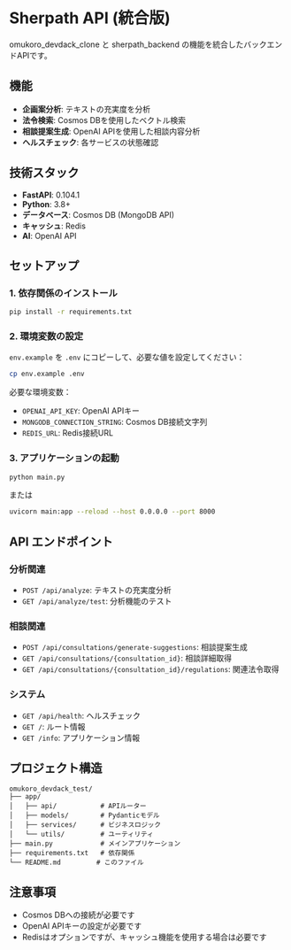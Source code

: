 # Sherpath API (統合版)

omukoro_devdack_clone と sherpath_backend の機能を統合したバックエンドAPIです。

## 機能

- **企画案分析**: テキストの充実度を分析
- **法令検索**: Cosmos DBを使用したベクトル検索
- **相談提案生成**: OpenAI APIを使用した相談内容分析
- **ヘルスチェック**: 各サービスの状態確認

## 技術スタック

- **FastAPI**: 0.104.1
- **Python**: 3.8+
- **データベース**: Cosmos DB (MongoDB API)
- **キャッシュ**: Redis
- **AI**: OpenAI API

## セットアップ

### 1. 依存関係のインストール

```bash
pip install -r requirements.txt
```

### 2. 環境変数の設定

`env.example` を `.env` にコピーして、必要な値を設定してください：

```bash
cp env.example .env
```

必要な環境変数：
- `OPENAI_API_KEY`: OpenAI APIキー
- `MONGODB_CONNECTION_STRING`: Cosmos DB接続文字列
- `REDIS_URL`: Redis接続URL

### 3. アプリケーションの起動

```bash
python main.py
```

または

```bash
uvicorn main:app --reload --host 0.0.0.0 --port 8000
```

## API エンドポイント

### 分析関連
- `POST /api/analyze`: テキストの充実度分析
- `GET /api/analyze/test`: 分析機能のテスト

### 相談関連
- `POST /api/consultations/generate-suggestions`: 相談提案生成
- `GET /api/consultations/{consultation_id}`: 相談詳細取得
- `GET /api/consultations/{consultation_id}/regulations`: 関連法令取得

### システム
- `GET /api/health`: ヘルスチェック
- `GET /`: ルート情報
- `GET /info`: アプリケーション情報

## プロジェクト構造

```
omukoro_devdack_test/
├── app/
│   ├── api/           # APIルーター
│   ├── models/        # Pydanticモデル
│   ├── services/      # ビジネスロジック
│   └── utils/         # ユーティリティ
├── main.py            # メインアプリケーション
├── requirements.txt   # 依存関係
└── README.md         # このファイル
```

## 注意事項

- Cosmos DBへの接続が必要です
- OpenAI APIキーの設定が必要です
- Redisはオプションですが、キャッシュ機能を使用する場合は必要です
